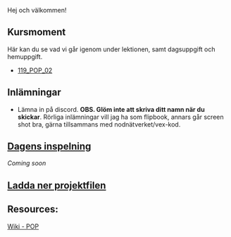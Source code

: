 Hej och välkommen!

## Kursmoment
Här kan du se vad vi går igenom under lektionen, samt dagsuppgift och hemuppgift.

* [119_POP_02](https://github.com/Studio-Konkret/Technical-Direction/blob/main/Kursmoment/120_POP_02/README.md)

## Inlämningar

- Lämna in på discord. **OBS. Glöm inte att skriva ditt namn när du skickar**. Rörliga inlämningar vill jag ha som flipbook, annars går screen shot bra, gärna tillsammans med nodnätverket/vex-kod.

## [Dagens inspelning](-)

*Coming soon*

## <a id="raw-url" target="_blank" href="https://raw.githubusercontent.com/Studio-Konkret/Technical-Direction/master/Nackademin/DAG_06/Dag6.hiplc">Ladda ner projektfilen</a>


## Resources:
[Wiki - POP](https://github.com/Studio-Konkret/Technical-Direction/wiki/POP)
